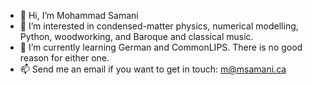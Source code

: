 - 👋 Hi, I’m Mohammad Samani
- 👀 I’m interested in condensed-matter physics, numerical modelling, Python, woodworking, and Baroque and classical music.
- 🌱 I’m currently learning German and CommonLIPS. There is no good reason for either one.
- 📫 Send me an email if you want to get in touch: m@msamani.ca

<!---
mohammadsamani/mohammadsamani is a ✨ special ✨ repository because its `README.md` (this file) appears on your GitHub profile.
You can click the Preview link to take a look at your changes.
--->
